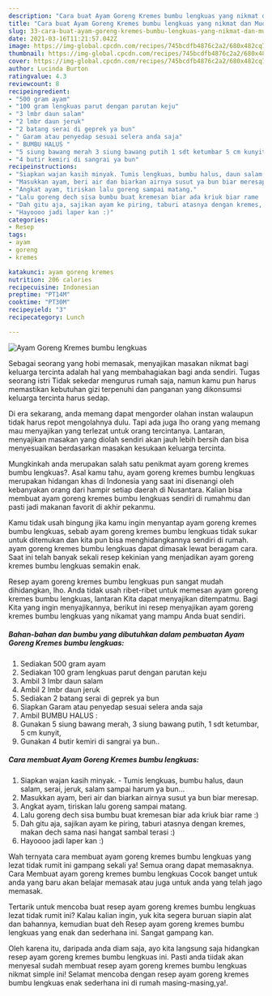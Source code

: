 ```yaml
---
description: "Cara buat Ayam Goreng Kremes bumbu lengkuas yang nikmat dan Mudah Dibuat"
title: "Cara buat Ayam Goreng Kremes bumbu lengkuas yang nikmat dan Mudah Dibuat"
slug: 33-cara-buat-ayam-goreng-kremes-bumbu-lengkuas-yang-nikmat-dan-mudah-dibuat
date: 2021-03-16T11:21:57.042Z
image: https://img-global.cpcdn.com/recipes/745bcdfb4876c2a2/680x482cq70/ayam-goreng-kremes-bumbu-lengkuas-foto-resep-utama.jpg
thumbnail: https://img-global.cpcdn.com/recipes/745bcdfb4876c2a2/680x482cq70/ayam-goreng-kremes-bumbu-lengkuas-foto-resep-utama.jpg
cover: https://img-global.cpcdn.com/recipes/745bcdfb4876c2a2/680x482cq70/ayam-goreng-kremes-bumbu-lengkuas-foto-resep-utama.jpg
author: Lucinda Burton
ratingvalue: 4.3
reviewcount: 8
recipeingredient:
- "500 gram ayam"
- "100 gram lengkuas parut dengan parutan keju"
- "3 lmbr daun salam"
- "2 lmbr daun jeruk"
- "2 batang serai di geprek ya bun"
- " Garam atau penyedap sesuai selera anda saja"
- " BUMBU HALUS "
- "5 siung bawang merah 3 siung bawang putih 1 sdt ketumbar 5 cm kunyit"
- "4 butir kemiri di sangrai ya bun"
recipeinstructions:
- "Siapkan wajan kasih minyak. Tumis lengkuas, bumbu halus, daun salam, serai, jeruk, salam sampai harum ya bun..."
- "Masukkan ayam, beri air dan biarkan airnya susut ya bun biar meresap."
- "Angkat ayam, tiriskan lalu goreng sampai matang."
- "Lalu goreng dech sisa bumbu buat kremesan biar ada kriuk biar rame :)"
- "Dah gitu aja, sajikan ayam ke piring, taburi atasnya dengan kremes, makan dech sama nasi hangat sambal terasi :)"
- "Hayoooo jadi laper kan :)"
categories:
- Resep
tags:
- ayam
- goreng
- kremes

katakunci: ayam goreng kremes 
nutrition: 206 calories
recipecuisine: Indonesian
preptime: "PT14M"
cooktime: "PT30M"
recipeyield: "3"
recipecategory: Lunch

---
```



![Ayam Goreng Kremes bumbu lengkuas](https://img-global.cpcdn.com/recipes/745bcdfb4876c2a2/680x482cq70/ayam-goreng-kremes-bumbu-lengkuas-foto-resep-utama.jpg)

Sebagai seorang yang hobi memasak, menyajikan masakan nikmat bagi keluarga tercinta adalah hal yang membahagiakan bagi anda sendiri. Tugas seorang istri Tidak sekedar mengurus rumah saja, namun kamu pun harus memastikan kebutuhan gizi terpenuhi dan panganan yang dikonsumsi keluarga tercinta harus sedap.

Di era  sekarang, anda memang dapat mengorder olahan instan walaupun tidak harus repot mengolahnya dulu. Tapi ada juga lho orang yang memang mau menyajikan yang terlezat untuk orang tercintanya. Lantaran, menyajikan masakan yang diolah sendiri akan jauh lebih bersih dan bisa menyesuaikan berdasarkan masakan kesukaan keluarga tercinta. 



Mungkinkah anda merupakan salah satu penikmat ayam goreng kremes bumbu lengkuas?. Asal kamu tahu, ayam goreng kremes bumbu lengkuas merupakan hidangan khas di Indonesia yang saat ini disenangi oleh kebanyakan orang dari hampir setiap daerah di Nusantara. Kalian bisa membuat ayam goreng kremes bumbu lengkuas sendiri di rumahmu dan pasti jadi makanan favorit di akhir pekanmu.

Kamu tidak usah bingung jika kamu ingin menyantap ayam goreng kremes bumbu lengkuas, sebab ayam goreng kremes bumbu lengkuas tidak sukar untuk ditemukan dan kita pun bisa menghidangkannya sendiri di rumah. ayam goreng kremes bumbu lengkuas dapat dimasak lewat beragam cara. Saat ini telah banyak sekali resep kekinian yang menjadikan ayam goreng kremes bumbu lengkuas semakin enak.

Resep ayam goreng kremes bumbu lengkuas pun sangat mudah dihidangkan, lho. Anda tidak usah ribet-ribet untuk memesan ayam goreng kremes bumbu lengkuas, lantaran Kita dapat menyajikan ditempatmu. Bagi Kita yang ingin menyajikannya, berikut ini resep menyajikan ayam goreng kremes bumbu lengkuas yang nikamat yang mampu Anda buat sendiri.

<!--inarticleads1-->

##### Bahan-bahan dan bumbu yang dibutuhkan dalam pembuatan Ayam Goreng Kremes bumbu lengkuas:

1. Sediakan 500 gram ayam
1. Sediakan 100 gram lengkuas parut dengan parutan keju
1. Ambil 3 lmbr daun salam
1. Ambil 2 lmbr daun jeruk
1. Sediakan 2 batang serai di geprek ya bun
1. Siapkan  Garam atau penyedap sesuai selera anda saja
1. Ambil  BUMBU HALUS :
1. Gunakan 5 siung bawang merah, 3 siung bawang putih, 1 sdt ketumbar, 5 cm kunyit,
1. Gunakan 4 butir kemiri di sangrai ya bun..




<!--inarticleads2-->

##### Cara membuat Ayam Goreng Kremes bumbu lengkuas:

1. Siapkan wajan kasih minyak. - Tumis lengkuas, bumbu halus, daun salam, serai, jeruk, salam sampai harum ya bun...
1. Masukkan ayam, beri air dan biarkan airnya susut ya bun biar meresap.
1. Angkat ayam, tiriskan lalu goreng sampai matang.
1. Lalu goreng dech sisa bumbu buat kremesan biar ada kriuk biar rame :)
1. Dah gitu aja, sajikan ayam ke piring, taburi atasnya dengan kremes, makan dech sama nasi hangat sambal terasi :)
1. Hayoooo jadi laper kan :)




Wah ternyata cara membuat ayam goreng kremes bumbu lengkuas yang lezat tidak rumit ini gampang sekali ya! Semua orang dapat memasaknya. Cara Membuat ayam goreng kremes bumbu lengkuas Cocok banget untuk anda yang baru akan belajar memasak atau juga untuk anda yang telah jago memasak.

Tertarik untuk mencoba buat resep ayam goreng kremes bumbu lengkuas lezat tidak rumit ini? Kalau kalian ingin, yuk kita segera buruan siapin alat dan bahannya, kemudian buat deh Resep ayam goreng kremes bumbu lengkuas yang enak dan sederhana ini. Sangat gampang kan. 

Oleh karena itu, daripada anda diam saja, ayo kita langsung saja hidangkan resep ayam goreng kremes bumbu lengkuas ini. Pasti anda tiidak akan menyesal sudah membuat resep ayam goreng kremes bumbu lengkuas nikmat simple ini! Selamat mencoba dengan resep ayam goreng kremes bumbu lengkuas enak sederhana ini di rumah masing-masing,ya!.

